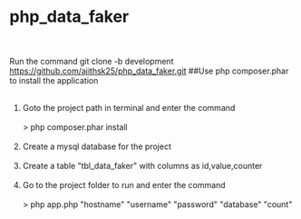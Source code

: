 # php_data_faker<br /><br />
Run the command git clone -b development https://github.com/ajithsk25/php_data_faker.git
##Use php composer.phar to install the application<br /><br />
1. Goto the project path in terminal and enter the command<br /><br />
          > php composer.phar install <br /><br />
2. Create a mysql database for the project <br /><br />
3. Create a table "tbl_data_faker" with columns as id,value,counter <br /><br />
3. Go to the project folder to run and enter the command <br /><br />
          > php app.php "hostname" "username" "password" "database" "count"
